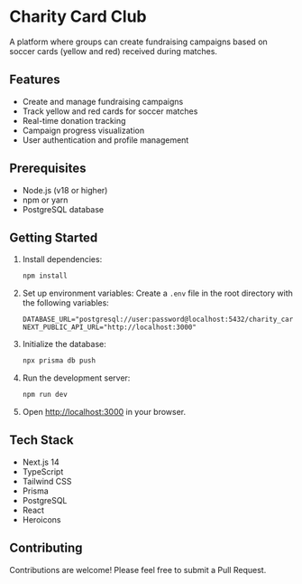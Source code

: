 # Charity Card Club

A platform where groups can create fundraising campaigns based on soccer cards (yellow and red) received during matches.

## Features

- Create and manage fundraising campaigns
- Track yellow and red cards for soccer matches
- Real-time donation tracking
- Campaign progress visualization
- User authentication and profile management

## Prerequisites

- Node.js (v18 or higher)
- npm or yarn
- PostgreSQL database

## Getting Started

1. Install dependencies:
   ```bash
   npm install
   ```

2. Set up environment variables:
   Create a `.env` file in the root directory with the following variables:
   ```
   DATABASE_URL="postgresql://user:password@localhost:5432/charity_card_club"
   NEXT_PUBLIC_API_URL="http://localhost:3000"
   ```

3. Initialize the database:
   ```bash
   npx prisma db push
   ```

4. Run the development server:
   ```bash
   npm run dev
   ```

5. Open [http://localhost:3000](http://localhost:3000) in your browser.

## Tech Stack

- Next.js 14
- TypeScript
- Tailwind CSS
- Prisma
- PostgreSQL
- React
- Heroicons

## Contributing

Contributions are welcome! Please feel free to submit a Pull Request.
